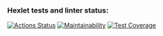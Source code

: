 ### Hexlet tests and linter status:
[![Actions Status](https://github.com/ramissabirzyanov/python-project-50/actions/workflows/hexlet-check.yml/badge.svg)](https://github.com/ramissabirzyanov/python-project-50/actions)
[![Maintainability](https://api.codeclimate.com/v1/badges/d6cade48c90dcd03c60f/maintainability)](https://codeclimate.com/github/ramissabirzyanov/python-project-50/maintainability)
[![Test Coverage](https://api.codeclimate.com/v1/badges/d6cade48c90dcd03c60f/test_coverage)](https://codeclimate.com/github/ramissabirzyanov/python-project-50/test_coverage)